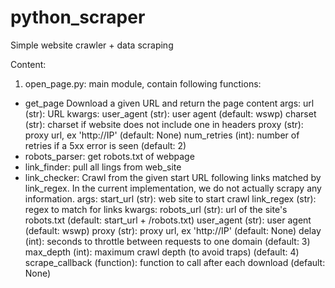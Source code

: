 # python_scraper
Simple website crawler + data scraping

Content:
1) open_page.py: main module, contain following functions:
  - get_page
Download a given URL and return the page content
        args:
            url (str): URL
        kwargs:
            user_agent (str): user agent (default: wswp)
            charset (str): charset if website does not include one in headers
            proxy (str): proxy url, ex 'http://IP' (default: None)
            num_retries (int): number of retries if a 5xx error is seen (default: 2)
  - robots_parser: get robots.txt of webpage
  - link_finder: pull all lings from web_site
  - link_checker: Crawl from the given start URL following links matched by link_regex. 
        In the current
        implementation, we do not actually scrapy any information.
        args:
            start_url (str): web site to start crawl
            link_regex (str): regex to match for links
        kwargs:
            robots_url (str): url of the site's robots.txt (default: start_url + /robots.txt)
            user_agent (str): user agent (default: wswp)
            proxy (str): proxy url, ex 'http://IP' (default: None)
            delay (int): seconds to throttle between requests to one domain (default: 3)
            max_depth (int): maximum crawl depth (to avoid traps) (default: 4)
            scrape_callback (function): function to call after each download (default: None)
